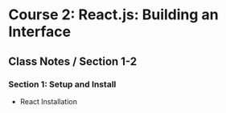 # Course 2: React.js: Building an Interface
## Class Notes / Section 1-2

### Section 1: Setup and Install
- React Installation
